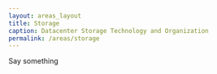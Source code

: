 ```yaml
---
layout: areas_layout
title: Storage
caption: Datacenter Storage Technology and Organization
permalink: /areas/storage
---
```


Say something


